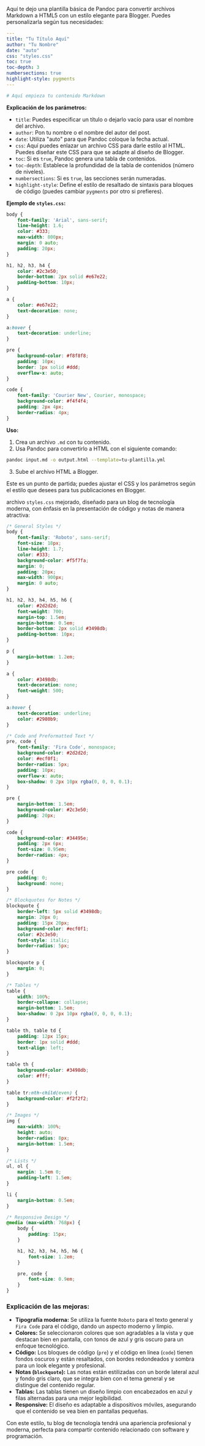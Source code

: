 Aquí te dejo una plantilla básica de Pandoc para convertir archivos Markdown a HTML5 con un estilo elegante para Blogger. Puedes personalizarla según tus necesidades:

```yaml
---
title: "Tu Título Aquí"
author: "Tu Nombre"
date: "auto"
css: "styles.css"
toc: true
toc-depth: 3
numbersections: true
highlight-style: pygments
---

# Aquí empieza tu contenido Markdown
```

**Explicación de los parámetros:**

- `title`: Puedes especificar un título o dejarlo vacío para usar el nombre del archivo.
- `author`: Pon tu nombre o el nombre del autor del post.
- `date`: Utiliza "auto" para que Pandoc coloque la fecha actual.
- `css`: Aquí puedes enlazar un archivo CSS para darle estilo al HTML. Puedes diseñar este CSS para que se adapte al diseño de Blogger.
- `toc`: Si es `true`, Pandoc genera una tabla de contenidos.
- `toc-depth`: Establece la profundidad de la tabla de contenidos (número de niveles).
- `numbersections`: Si es `true`, las secciones serán numeradas.
- `highlight-style`: Define el estilo de resaltado de sintaxis para bloques de código (puedes cambiar `pygments` por otro si prefieres).

**Ejemplo de `styles.css`:**

```css
body {
    font-family: 'Arial', sans-serif;
    line-height: 1.6;
    color: #333;
    max-width: 800px;
    margin: 0 auto;
    padding: 20px;
}

h1, h2, h3, h4 {
    color: #2c3e50;
    border-bottom: 2px solid #e67e22;
    padding-bottom: 10px;
}

a {
    color: #e67e22;
    text-decoration: none;
}

a:hover {
    text-decoration: underline;
}

pre {
    background-color: #f8f8f8;
    padding: 10px;
    border: 1px solid #ddd;
    overflow-x: auto;
}

code {
    font-family: 'Courier New', Courier, monospace;
    background-color: #f4f4f4;
    padding: 2px 4px;
    border-radius: 4px;
}
```

**Uso:**

1. Crea un archivo `.md` con tu contenido.
2. Usa Pandoc para convertirlo a HTML con el siguiente comando:

```bash
pandoc input.md -o output.html --template=tu-plantilla.yml
```

3. Sube el archivo HTML a Blogger.

Este es un punto de partida; puedes ajustar el CSS y los parámetros según el estilo que desees para tus publicaciones en Blogger.






archivo `styles.css` mejorado, diseñado para un blog de tecnología moderna, con énfasis en la presentación de código y notas de manera atractiva:

```css
/* General Styles */
body {
    font-family: 'Roboto', sans-serif;
    font-size: 18px;
    line-height: 1.7;
    color: #333;
    background-color: #f5f7fa;
    margin: 0;
    padding: 20px;
    max-width: 900px;
    margin: 0 auto;
}

h1, h2, h3, h4, h5, h6 {
    color: #2d2d2d;
    font-weight: 700;
    margin-top: 1.5em;
    margin-bottom: 0.5em;
    border-bottom: 2px solid #3498db;
    padding-bottom: 10px;
}

p {
    margin-bottom: 1.2em;
}

a {
    color: #3498db;
    text-decoration: none;
    font-weight: 500;
}

a:hover {
    text-decoration: underline;
    color: #2980b9;
}

/* Code and Preformatted Text */
pre, code {
    font-family: 'Fira Code', monospace;
    background-color: #2d2d2d;
    color: #ecf0f1;
    border-radius: 5px;
    padding: 10px;
    overflow-x: auto;
    box-shadow: 0 2px 10px rgba(0, 0, 0, 0.1);
}

pre {
    margin-bottom: 1.5em;
    background-color: #2c3e50;
    padding: 20px;
}

code {
    background-color: #34495e;
    padding: 2px 6px;
    font-size: 0.95em;
    border-radius: 4px;
}

pre code {
    padding: 0;
    background: none;
}

/* Blockquotes for Notes */
blockquote {
    border-left: 5px solid #3498db;
    margin: 20px 0;
    padding: 15px 20px;
    background-color: #ecf0f1;
    color: #2c3e50;
    font-style: italic;
    border-radius: 5px;
}

blockquote p {
    margin: 0;
}

/* Tables */
table {
    width: 100%;
    border-collapse: collapse;
    margin-bottom: 1.5em;
    box-shadow: 0 2px 10px rgba(0, 0, 0, 0.1);
}

table th, table td {
    padding: 12px 15px;
    border: 1px solid #ddd;
    text-align: left;
}

table th {
    background-color: #3498db;
    color: #fff;
}

table tr:nth-child(even) {
    background-color: #f2f2f2;
}

/* Images */
img {
    max-width: 100%;
    height: auto;
    border-radius: 8px;
    margin-bottom: 1.5em;
}

/* Lists */
ul, ol {
    margin: 1.5em 0;
    padding-left: 1.5em;
}

li {
    margin-bottom: 0.5em;
}

/* Responsive Design */
@media (max-width: 768px) {
    body {
        padding: 15px;
    }

    h1, h2, h3, h4, h5, h6 {
        font-size: 1.2em;
    }

    pre, code {
        font-size: 0.9em;
    }
}
```

### Explicación de las mejoras:

- **Tipografía moderna:** Se utiliza la fuente `Roboto` para el texto general y `Fira Code` para el código, dando un aspecto moderno y limpio.
- **Colores:** Se seleccionaron colores que son agradables a la vista y que destacan bien en pantalla, con tonos de azul y gris oscuro para un enfoque tecnológico.
- **Código:** Los bloques de código (`pre`) y el código en línea (`code`) tienen fondos oscuros y están resaltados, con bordes redondeados y sombra para un look elegante y profesional.
- **Notas (`blockquote`):** Las notas están estilizadas con un borde lateral azul y fondo gris claro, que se integra bien con el tema general y se distingue del contenido regular.
- **Tablas:** Las tablas tienen un diseño limpio con encabezados en azul y filas alternadas para una mejor legibilidad.
- **Responsive:** El diseño es adaptable a dispositivos móviles, asegurando que el contenido se vea bien en pantallas pequeñas.

Con este estilo, tu blog de tecnología tendrá una apariencia profesional y moderna, perfecta para compartir contenido relacionado con software y programación.
